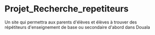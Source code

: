 # Projet_Recherche_repetiteurs
Un site qui permettra aux parents d'élèves et élèves à trouver des répétiteurs d'enseignement de base ou secondaire d'abord dans Douala
